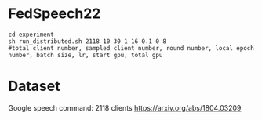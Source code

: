 # FedSpeech22
```
cd experiment
sh run_distributed.sh 2118 10 30 1 16 0.1 0 8
#total client number, sampled client number, round number, local epoch number, batch size, lr, start gpu, total gpu
```

# Dataset
Google speech command: 2118 clients
https://arxiv.org/abs/1804.03209
